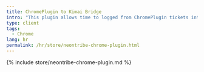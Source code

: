 ```yaml
---
title: ChromePlugin to Kimai Bridge
intro: "This plugin allows time to logged from ChromePlugin tickets into a Kimai instance."
type: client
tags:
  - Chrome
lang: hr
permalink: /hr/store/neontribe-chrome-plugin.html
---
```


{% include store/neontribe-chrome-plugin.md %}
